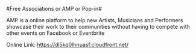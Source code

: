 #Free Associations or AMP or Pop-in#

AMP is a online platform to help new Artists, Musicians and Performers showcase their work to their communities without having to compete with other events on Facebook or Eventbrite


Online Link: https://dl5kq0lhnuasf.cloudfront.net/
